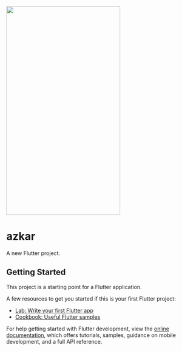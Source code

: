 
<img src=https://github.com/AmiraMostafa628/Azkar_El_Muslim/assets/103458291/fdaf1c23-7304-46a8-a8bd-b3a8e9beefb4.mp4 width="300" height="550" />


# azkar

A new Flutter project.

## Getting Started

This project is a starting point for a Flutter application.

A few resources to get you started if this is your first Flutter project:

- [Lab: Write your first Flutter app](https://docs.flutter.dev/get-started/codelab)
- [Cookbook: Useful Flutter samples](https://docs.flutter.dev/cookbook)

For help getting started with Flutter development, view the
[online documentation](https://docs.flutter.dev/), which offers tutorials,
samples, guidance on mobile development, and a full API reference.
